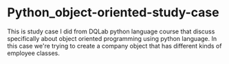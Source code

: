 # Python_object-oriented-study-case
This is study case I did from DQLab python language course that discuss specifically about object oriented programming using python language. In this case we're trying to create a company object that has different kinds of employee classes.
